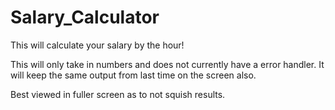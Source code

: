 # Salary_Calculator
This will calculate your salary by the hour!

This will only take in numbers and does not currently have a error handler.
It will keep the same output from last time on the screen also.

Best viewed in fuller screen as to not squish results. 
